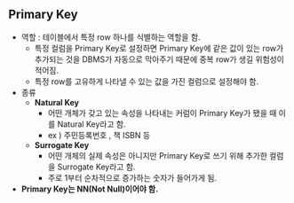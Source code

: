 ## Primary Key

- 역할 : 테이블에서 특정 row 하나를 식별하는 역할을 함.
  - 특정 컬럼을 Primary Key로 설정하면 Primary Key에 같은 값이 있는 row가 추가되는 것을 DBMS가 자동으로 막아주기 때문에 중복 row가 생길 위험성이 적어짐.
  - 특정 row를 고유하게 나타낼 수 있는 값을 가진 컬럼으로 설정해야 함.
- 종류
  - **Natural Key**
    - 어떤 개체가 갖고 있는 속성을 나타내는 커럼이 Primary Key가 됐을 때 이를 Natural Key라고 함.
    - ex ) 주민등록번호 , 책 ISBN 등
  - **Surrogate Key**
    - 어떤 개체의 실제 속성은 아니지만 Primary Key로 쓰기 위해 추가한 컬럼을 Surrogate Key라고 함.
    - 주로 1부터 순차적으로 증가하는 숫자가 들어가게 됨.
- **Primary Key는 NN(Not Null)이어야 함.**

